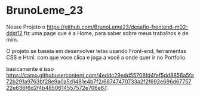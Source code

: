 # BrunoLeme_23

Nesse Projeto o https://github.com/BrunoLeme23/desafio-frontend-m02-ddst12
fiz uma page que é a Home, para saber sobre meus trabalhos e de mim.

O projeto se baseia em desenvolver telas usando Front-end, ferramentas CSS e Html. com que voce clica e joga a você a onde quer ir no Portfolio.

basicamente é isso https://camo.githubusercontent.com/4eddc29edd55708fd4fef5dd8856a5fa72b291a9763bf28e9a0a5d1481e4b7f2/68747470733a2f2f692e696d6775722e636f6d2f4b4850614557572e706e67.
